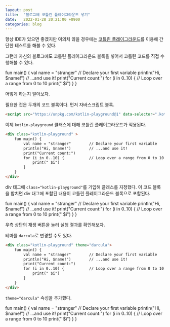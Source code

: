 ```yaml
---
layout: post
title:  "블로그에 코틀린 플레이그라운드 넣기"
date:   2022-01-28 20:21:00 +0900
categories: blog
---
```


항상 IDE가 있으면 좋겠지만 여의치 않을 경우에는 [코틀린 플레이그라운드](https://play.kotlinlang.org/)를 이용해 간단한 테스트를 해볼 수 있다.

그런데 자신의 블로그에도 코틀린 플레이그라운드 블록을 넣어서 코틀린 코드를 직접 수행해볼 수 있다.

<div class="kotlin-playground" >
    fun main() {
        val name = "stranger"        // Declare your first variable
        println("Hi, $name!")        // ...and use it!
        print("Current count:")
        for (i in 0..10) {           // Loop over a range from 0 to 10
            print(" $i")
        }
    }
</div>

어떻게 하는지 알아보자.

필요한 것은 두개의 코드 블록이다. 먼저 자바스크립트 블록.

```html
<script src="https://unpkg.com/kotlin-playground@1" data-selector=".kotlin-playground"></script>
```

이제 `kotlin-playground` 클래스에 대해 코틀린 플레이그라운드가 적용된다.

```html
<div class="kotlin-playground" >
    fun main() {
        val name = "stranger"        // Declare your first variable
        println("Hi, $name!")        // ...and use it!
        print("Current count:")
        for (i in 0..10) {           // Loop over a range from 0 to 10
            print(" $i")
        }
    }
</div>
```

div 태그에 `class="kotlin-playground"`를 기입해 클래스를 지정했다. 이 코드 블록을 합치면 div 태그에 포함된 내용이 코틀린 플레이그라운드 블록으로 포함된다.

<div class="kotlin-playground" >
    fun main() {
        val name = "stranger"        // Declare your first variable
        println("Hi, $name!")        // ...and use it!
        print("Current count:")
        for (i in 0..10) {           // Loop over a range from 0 to 10
            print(" $i")
        }
    }
</div>

우측 상단의 재생 버튼을 눌러 실행 결과를 확인해보자.

테마를 `darcula`로 변경할 수도 있다.

```html
<div class="kotlin-playground" theme="darcula">
    fun main() {
        val name = "stranger"        // Declare your first variable
        println("Hi, $name!")        // ...and use it!
        print("Current count:")
        for (i in 0..10) {           // Loop over a range from 0 to 10
            print(" $i")
        }
    }
</div>
```

`theme="darcula"` 속성을 추가했다.

<div class="kotlin-playground" theme="darcula">
    fun main() {
        val name = "stranger"        // Declare your first variable
        println("Hi, $name!")        // ...and use it!
        print("Current count:")
        for (i in 0..10) {           // Loop over a range from 0 to 10
            print(" $i")
        }
    }
</div>